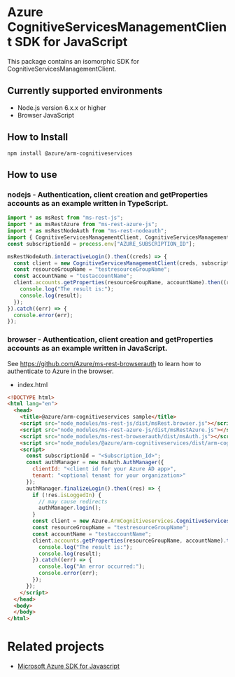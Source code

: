 # Azure CognitiveServicesManagementClient SDK for JavaScript
This package contains an isomorphic SDK for CognitiveServicesManagementClient.

## Currently supported environments
- Node.js version 6.x.x or higher
- Browser JavaScript

## How to Install
```
npm install @azure/arm-cognitiveservices
```


## How to use

### nodejs - Authentication, client creation and getProperties accounts as an example written in TypeScript.

```ts
import * as msRest from "ms-rest-js";
import * as msRestAzure from "ms-rest-azure-js";
import * as msRestNodeAuth from "ms-rest-nodeauth";
import { CognitiveServicesManagementClient, CognitiveServicesManagementModels, CognitiveServicesManagementMappers } from "@azure/arm-cognitiveservices";
const subscriptionId = process.env["AZURE_SUBSCRIPTION_ID"];

msRestNodeAuth.interactiveLogin().then((creds) => {
  const client = new CognitiveServicesManagementClient(creds, subscriptionId);
  const resourceGroupName = "testresourceGroupName";
  const accountName = "testaccountName";
  client.accounts.getProperties(resourceGroupName, accountName).then((result) => {
    console.log("The result is:");
    console.log(result);
  });
}).catch((err) => {
  console.error(err);
});
```

### browser - Authentication, client creation and getProperties accounts as an example written in JavaScript.
See https://github.com/Azure/ms-rest-browserauth to learn how to authenticate to Azure in the browser.

- index.html
```html
<!DOCTYPE html>
<html lang="en">
  <head>
    <title>@azure/arm-cognitiveservices sample</title>
    <script src="node_modules/ms-rest-js/dist/msRest.browser.js"></script>
    <script src="node_modules/ms-rest-azure-js/dist/msRestAzure.js"></script>
    <script src="node_modules/ms-rest-browserauth/dist/msAuth.js"></script>
    <script src="node_modules/@azure/arm-cognitiveservices/dist/arm-cognitiveservices.js"></script>
    <script>
      const subscriptionId = "<Subscription_Id>";
      const authManager = new msAuth.AuthManager({
        clientId: "<client id for your Azure AD app>",
        tenant: "<optional tenant for your organization>"
      });
      authManager.finalizeLogin().then((res) => {
        if (!res.isLoggedIn) {
          // may cause redirects
          authManager.login();
        }
        const client = new Azure.ArmCognitiveservices.CognitiveServicesManagementClient(res.creds, subscriptionId);
        const resourceGroupName = "testresourceGroupName";
        const accountName = "testaccountName";
        client.accounts.getProperties(resourceGroupName, accountName).then((result) => {
          console.log("The result is:");
          console.log(result);
        }).catch((err) => {
          console.log("An error occurred:");
          console.error(err);
        });
      });
    </script>
  </head>
  <body>
  </body>
</html>
```

# Related projects
 - [Microsoft Azure SDK for Javascript](https://github.com/Azure/azure-sdk-for-js)
